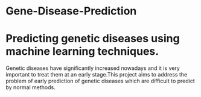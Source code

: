 # Gene-Disease-Prediction
# Predicting genetic diseases using machine learning techniques.
Genetic diseases have significantly increased nowadays and it is very important to treat them at an early stage.This project aims to address the problem of early prediction of genetic diseases which are difficult to predict by normal methods.
